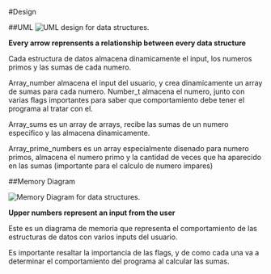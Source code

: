 #Design

##UML
![UML design for data structures](/design/UML_Diagram.png "UML design for data structures").


**Every arrow reprensents a relationship between every data structure**


Cada estructura de datos almacena dinamicamente el input, los numeros primos y las sumas de cada numero.


Array_number almacena el input del usuario, y crea dinamicamente un array de sumas para cada numero. Number_t almacena el numero, junto con varias flags importantes para saber que comportamiento debe tener el programa al tratar con el.


Array_sums es un array de arrays, recibe las sumas de un numero especifico y las almacena dinamicamente.


Array_prime_numbers es un array especialmente disenado para numero primos, almacena el numero primo y la cantidad de veces que ha aparecido en las sumas (importante para el calculo de numero impares)


##Memory Diagram


![Memory Diagram for data structures](/design/Memory_diagram.png
"Memory Diagram for data structures").


**Upper numbers represent an input from the user**


Este es un diagrama de memoria que representa el comportamiento de las estructuras de datos con varios inputs del usuario.


Es importante resaltar la importancia de las flags, y de como cada una va a determinar el comportamiento del programa al calcular las sumas.